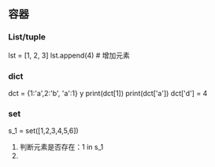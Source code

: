 ## 容器
### List/tuple
lst = [1, 2, 3]
lst.append(4) # 增加元素
### dict
dct = {1:'a',2:'b', 'a':1}
y
print(dct[1])
print(dct['a'])
dct['d'] = 4
### set
s_1 = set([1,2,3,4,5,6])
1. 判断元素是否存在：1 in s_1
2. 